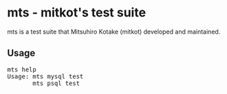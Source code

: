 # mts - mitkot's test suite

mts is a test suite that Mitsuhiro Kotake (mitkot) developed and maintained.

## Usage

<pre>
mts help
Usage: mts mysql test
       mts psql test
         
</pre>




